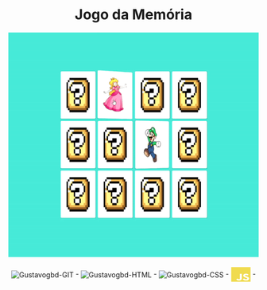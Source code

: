 <div align="center"><h1>Jogo da Memória</h1></div>
<div align="center">
<img src="img/readme.gif"/>
</div>
<div align="center" style="display: inline_block"><br>
  <img align="center" alt="Gustavogbd-GIT" height="30" width="40" src="https://cdn.jsdelivr.net/gh/devicons/devicon/icons/git/git-original.svg"> - 
  <img align="center" alt="Gustavogbd-HTML" height="30" width="40" src="https://cdn.jsdelivr.net/gh/devicons/devicon/icons/html5/html5-original.svg"> - 
  <img align="center" alt="Gustavogbd-CSS" height="30" width="40" src="https://cdn.jsdelivr.net/gh/devicons/devicon/icons/css3/css3-original.svg"> - 
  <img align="center" alt="Gustavogbd-Js" height="30" width="40" src="https://raw.githubusercontent.com/devicons/devicon/master/icons/javascript/javascript-plain.svg"> - 
</div>
